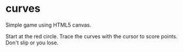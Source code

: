 # curves

Simple game using HTML5 canvas.

Start at the red circle. Trace the curves with the cursor to score points. Don't slip or you lose.
